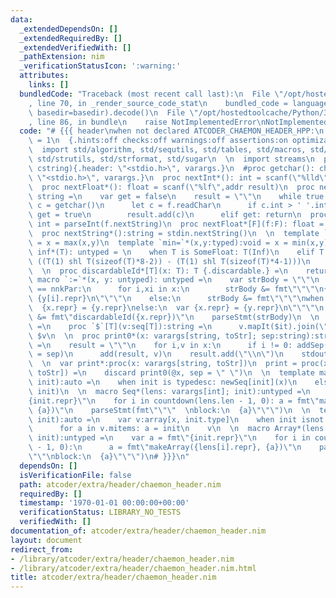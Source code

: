 ```yaml
---
data:
  _extendedDependsOn: []
  _extendedRequiredBy: []
  _extendedVerifiedWith: []
  _pathExtension: nim
  _verificationStatusIcon: ':warning:'
  attributes:
    links: []
  bundledCode: "Traceback (most recent call last):\n  File \"/opt/hostedtoolcache/Python/3.8.5/x64/lib/python3.8/site-packages/onlinejudge_verify/documentation/build.py\"\
    , line 70, in _render_source_code_stat\n    bundled_code = language.bundle(stat.path,\
    \ basedir=basedir).decode()\n  File \"/opt/hostedtoolcache/Python/3.8.5/x64/lib/python3.8/site-packages/onlinejudge_verify/languages/nim.py\"\
    , line 86, in bundle\n    raise NotImplementedError\nNotImplementedError\n"
  code: "# {{{ header\nwhen not declared ATCODER_CHAEMON_HEADER_HPP:\n  const ATCODER_CHAEMON_HEADER_HPP*\
    \ = 1\n  {.hints:off checks:off warnings:off assertions:on optimization:speed.}\n\
    \  import std/algorithm, std/sequtils, std/tables, std/macros, std/math, std/sets,\
    \ std/strutils, std/strformat, std/sugar\n  \n  import streams\n  proc scanf*(formatstr:\
    \ cstring){.header: \"<stdio.h>\", varargs.}\n  #proc getchar(): char {.header:\
    \ \"<stdio.h>\", varargs.}\n  proc nextInt*(): int = scanf(\"%lld\",addr result)\n\
    \  proc nextFloat*(): float = scanf(\"%lf\",addr result)\n  proc nextString*[F](f:F):\
    \ string =\n    var get = false\n    result = \"\"\n    while true:\n  #    let\
    \ c = getchar()\n      let c = f.readChar\n      if c.int > ' '.int:\n       \
    \ get = true\n        result.add(c)\n      elif get: return\n  proc nextInt*[F](f:F):\
    \ int = parseInt(f.nextString)\n  proc nextFloat*[F](f:F): float = parseFloat(f.nextString)\n\
    \  proc nextString*():string = stdin.nextString()\n  \n  template `max=`*(x,y:typed):void\
    \ = x = max(x,y)\n  template `min=`*(x,y:typed):void = x = min(x,y)\n  template\
    \ inf*(T): untyped = \n    when T is SomeFloat: T(Inf)\n    elif T is SomeInteger:\
    \ ((T(1) shl T(sizeof(T)*8-2)) - (T(1) shl T(sizeof(T)*4-1)))\n    else: assert(false)\n\
    \  \n  proc discardableId*[T](x: T): T {.discardable.} =\n    return x\n  \n \
    \ macro `:=`*(x, y: untyped): untyped =\n    var strBody = \"\"\n    if x.kind\
    \ == nnkPar:\n      for i,xi in x:\n        strBody &= fmt\"\"\"\n{xi.repr} :=\
    \ {y[i].repr}\n\"\"\"\n    else:\n      strBody &= fmt\"\"\"\nwhen declaredInScope({x.repr}):\n\
    \  {x.repr} = {y.repr}\nelse:\n  var {x.repr} = {y.repr}\n\"\"\"\n    strBody\
    \ &= fmt\"discardableId({x.repr})\"\n    parseStmt(strBody)\n  \n  \n  proc toStr*[T](v:T):string\
    \ =\n    proc `$`[T](v:seq[T]):string =\n      v.mapIt($it).join(\" \")\n    return\
    \ $v\n  \n  proc print0*(x: varargs[string, toStr]; sep:string):string{.discardable.}\
    \ =\n    result = \"\"\n    for i,v in x:\n      if i != 0: addSep(result, sep\
    \ = sep)\n      add(result, v)\n    result.add(\"\\n\")\n    stdout.write result\n\
    \  \n  var print*:proc(x: varargs[string, toStr])\n  print = proc(x: varargs[string,\
    \ toStr]) =\n    discard print0(@x, sep = \" \")\n  \n  template makeSeq*(x:int;\
    \ init):auto =\n    when init is typedesc: newSeq[init](x)\n    else: newSeqWith(x,\
    \ init)\n  \n  macro Seq*(lens: varargs[int]; init):untyped =\n    var a = fmt\"\
    {init.repr}\"\n    for i in countdown(lens.len - 1, 0): a = fmt\"makeSeq({lens[i].repr},\
    \ {a})\"\n    parseStmt(fmt\"\"\"  \nblock:\n  {a}\"\"\")\n  \n  template makeArray*(x:int;\
    \ init):auto =\n    var v:array[x, init.type]\n    when init isnot typedesc:\n\
    \      for a in v.mitems: a = init\n    v\n  \n  macro Array*(lens: varargs[typed],\
    \ init):untyped =\n    var a = fmt\"{init.repr}\"\n    for i in countdown(lens.len\
    \ - 1, 0):\n      a = fmt\"makeArray({lens[i].repr}, {a})\"\n    parseStmt(fmt\"\
    \"\"\nblock:\n  {a}\"\"\")\n# }}}\n"
  dependsOn: []
  isVerificationFile: false
  path: atcoder/extra/header/chaemon_header.nim
  requiredBy: []
  timestamp: '1970-01-01 00:00:00+00:00'
  verificationStatus: LIBRARY_NO_TESTS
  verifiedWith: []
documentation_of: atcoder/extra/header/chaemon_header.nim
layout: document
redirect_from:
- /library/atcoder/extra/header/chaemon_header.nim
- /library/atcoder/extra/header/chaemon_header.nim.html
title: atcoder/extra/header/chaemon_header.nim
---
```

